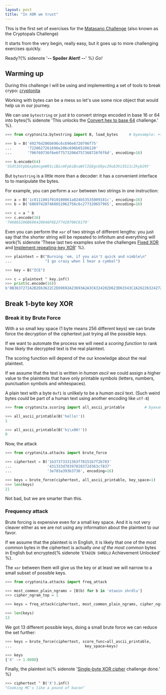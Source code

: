```yaml
---
layout: post
title: "In XOR we trust"
---
```


This is the first set of exercises for the [Matasano Challenge](https://cryptopals.com/) (also known as
the Cryptopals Challenge)

It starts from the very begin, really easy, but it goes up to more
challenging exercises quickly.

Ready?{% sidenote '**-- Spoiler Alert! --**' %} *Go!*<!--more-->

## Warming up

During this challenge I will be using and implementing a set of tools
to break crypo: [cryptonita](https://pypi.org/project/cryptonita/)

Working with bytes can be a mess so let's use some nice object that
would help us in our journey.

We can use ``bytestring`` or just ``B`` to convert strings encoded
in base 16 or 64 into bytes{% sidenote 'This unlocks the
[Convert hex to base 64](https://cryptopals.com/sets/1/challenges/1)
challenge.' %}.

```python
>>> from cryptonita.bytestring import B, load_bytes     # byexample: +timeout=10

>>> b = B('49276d206b696c6c696e6720796f75'
...       '7220627261696e206c696b65206120'
...       '706f69736f6e6f7573206d757368726f6f6d', encoding=16)

>>> b.encode(64)
'SSdtIGtpbGxpbmcgeW91ciBicmFpbiBsaWtlIGEgcG9pc29ub3VzIG11c2hyb29t'

```

But ``bytestring`` is a little more than a decoder: it has a convenient
interface to to manipulate the bytes.

For example, you can perform a ``xor`` between two strings in
one instruction:

```python
>>> a = B('1c0111001f010100061a024b53535009181c', encoding=16)
>>> b = B('686974207468652062756c6c277320657965', encoding=16)

>>> c = a ^ b
>>> c.encode(16)
'746865206B696420646F6E277420706C6179'

```

Even you can perform the ``xor`` of two strings of different lengths: you
just say that the shorter string will be repeated to infinitum and everything
will work{% sidenote 'These last two examples solve the challenges
[Fixed XOR](https://cryptopals.com/sets/1/challenges/2) and
[Implement repeating-key XOR](https://cryptopals.com/sets/1/challenges/5)'
%}.

```python
>>> plaintext = B("Burning 'em, if you ain't quick and nimble\n"
...               "I go crazy when I hear a cymbal")

>>> key = B("ICE")

>>> c = plaintext ^ key.inf()
>>> print(c.encode(16))
b'0B3637272A2B2E63622C2E69692A23693A2A3C6324202D623D63343C2A26226324272765272A282B2F20430A652E2C652A3124333A653E2B2027630C692B20283165286326302E27282F'

```

## Break 1-byte key XOR

### Break it by Brute Force

With a so small key space (1 byte means 256 different keys) we
can brute force the decryption of the ciphertext just trying
all the possible keys.

If we want to automate the process we will need a *scoring function*
to rank how likely the decrypted text is the real plaintext.

The scoring function will depend of the our knowledge about the real
plaintext.

If we assume that the text is written in *human ascii* we could assign a
higher value to the plaintexts that have only printable symbols (letters,
numbers, punctuation symbols and whitespaces).

A plain text with a byte ``0xf1`` is unlikely to be a *human ascii* text. (Such
weird bytes *could* be part of a human text using another encoding like
``utf-8``)

```python
>>> from cryptonita.scoring import all_ascii_printable         # byexample: +timeout 10

>>> all_ascii_printable(B('hello!'))
1

>>> all_ascii_printable(B('hi\x00!'))
0

```

Now, the attack

```python
>>> from cryptonita.attacks import brute_force

>>> ciphertext = B('1b37373331363f78151b7f2b783'
...                '431333d78397828372d363c7837'
...                '3e783a393b3736', encoding=16)

>>> keys = brute_force(ciphertext, all_ascii_printable, key_space=1)
>>> len(keys)
21

```

Not bad, but we are smarter than this.

### Frequency attack

Brute forcing is expensive even for a small key space. And it is not
very cleaver either as we are not using any information about the plaintext to
our favor.

If we assume that the plaintext is in English, it is likely that one of
the most common bytes in the ciphertext is actually *one of the most common*
bytes in English but encrypted{% sidenote
'``ETAOIN SHRDLU`` Achievement Unlocked' %}.

The ``xor`` between them will give us the key or at least we will narrow
to a small subset of possible keys.

```python
>>> from cryptonita.attacks import freq_attack

>>> most_common_plain_ngrams = [B(b) for b in 'etaoin shrdlu']
>>> cipher_ngram_top = 1

>>> keys = freq_attack(ciphertext, most_common_plain_ngrams, cipher_ngram_top)

>>> len(keys)
13

```

We got 13 different possible keys, doing a small brute force we
can reduce the set further:

```python
>>> keys = brute_force(ciphertext, score_func=all_ascii_printable,
...                                 key_space=keys)

>>> keys
{'X' -> 1.0000}

```

Finally, the plaintext is{% sidenote
'[Single-byte XOR cipher](https://cryptopals.com/sets/1/challenges/3)
challenge done.' %}

```python
>>> ciphertext ^ B('X').inf()
"Cooking MC's like a pound of bacon"

```

